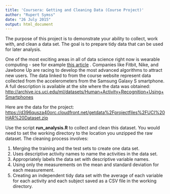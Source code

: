 ```yaml
---
title: 'Coursera: Getting and Cleaning Data (Course Project)'
author: "Rupert Symss"
date: "26 July 2015"
output: html_document
---
```

The purpose of this project is to demonstrate your ability to collect, work with, and clean a data set. The goal is to prepare tidy data that can be used for later analysis.

One of the most exciting areas in all of data science right now is wearable computing - see for example [this article](http://www.insideactivitytracking.com/data-science-activity-tracking-and-the-battle-for-the-worlds-top-sports-brand/) . Companies like Fitbit, Nike, and Jawbone Up are racing to develop the most advanced algorithms to attract new users. The data linked to from the course website represent data collected from the accelerometers from the Samsung Galaxy S smartphone. A full description is available at the site where the data was obtained: 
<http://archive.ics.uci.edu/ml/datasets/Human+Activity+Recognition+Using+Smartphones>

Here are the data for the project: 
<https://d396qusza40orc.cloudfront.net/getdata%2Fprojectfiles%2FUCI%20HAR%20Dataset.zip>

Use the script **run_analysis.R** to collect and clean this dataset. You would need to set the working directory to the location you unzipped the raw dataset.
The cleaning process involves:

1. Merging the training and the test sets to create one data set.
2. Uses descriptive activity names to name the activities in the data set.
3. Appropriately labels the data set with descriptive variable names. 
4. Using only the measurements on the mean and standard deviation for each measurement.
5. Creating an independent tidy data set with the average of each variable for each activity and each subject saved as a CSV file in the working directory.